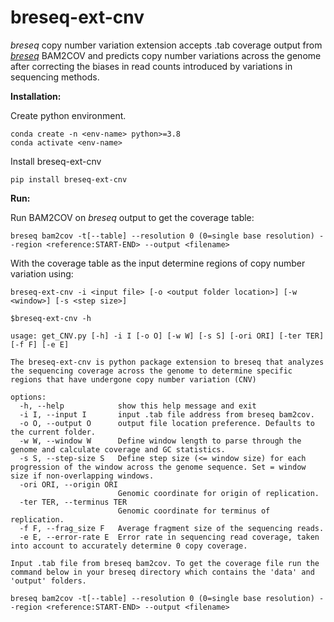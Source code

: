 # breseq-ext-cnv
*breseq* copy number variation extension accepts .tab coverage output from [*breseq*](https://github.com/barricklab/breseq.git) BAM2COV and predicts copy number variations across the genome after correcting the biases in read counts introduced by variations in sequencing methods.

**Installation:**

Create python environment. 
```
conda create -n <env-name> python>=3.8
conda activate <env-name>
```
Install breseq-ext-cnv
```
pip install breseq-ext-cnv
```
**Run:**

Run BAM2COV on *breseq* output to get the coverage table: 
```
breseq bam2cov -t[--table] --resolution 0 (0=single base resolution) --region <reference:START-END> --output <filename>
```
With the coverage table as the input determine regions of copy number variation using: 

```
breseq-ext-cnv -i <input file> [-o <output folder location>] [-w <window>] [-s <step size>]
```

```
$breseq-ext-cnv -h

usage: get_CNV.py [-h] -i I [-o O] [-w W] [-s S] [-ori ORI] [-ter TER] [-f F] [-e E]

The breseq-ext-cnv is python package extension to breseq that analyzes the sequencing coverage across the genome to determine specific regions that have undergone copy number variation (CNV)

options:
  -h, --help            show this help message and exit
  -i I, --input I       input .tab file address from breseq bam2cov.
  -o O, --output O      output file location preference. Defaults to the current folder.
  -w W, --window W      Define window length to parse through the genome and calculate coverage and GC statistics.
  -s S, --step-size S   Define step size (<= window size) for each progression of the window across the genome sequence. Set = window size if non-overlapping windows.
  -ori ORI, --origin ORI
                        Genomic coordinate for origin of replication.
  -ter TER, --terminus TER
                        Genomic coordinate for terminus of replication.
  -f F, --frag_size F   Average fragment size of the sequencing reads.
  -e E, --error-rate E  Error rate in sequencing read coverage, taken into account to accurately determine 0 copy coverage.

Input .tab file from breseq bam2cov. To get the coverage file run the command below in your breseq directory which contains the 'data' and 'output' folders.
```

```
breseq bam2cov -t[--table] --resolution 0 (0=single base resolution) --region <reference:START-END> --output <filename>
```

